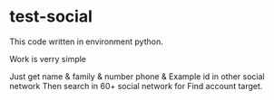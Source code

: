 # test-social
This code written in environment python.

Work is verry simple 

Just get name & family & number phone & 
Example id in other social network
Then search in 60+ social network for
Find account target.

